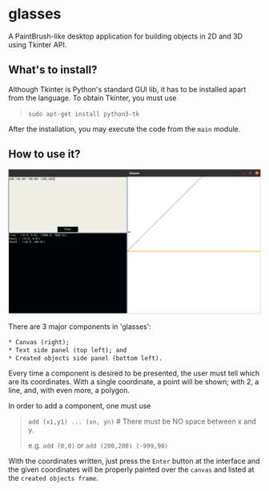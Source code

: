 # glasses
A PaintBrush-like desktop application for building objects in
2D and 3D using Tkinter API.

## What's to install?

Although Tkinter is Python's standard GUI lib,
it has to be installed apart from the language.
To obtain Tkinter, you must use

> `sudo apt-get install python3-tk`

After the installation, you may execute the code
from the `main` module.

## How to use it?

![App in execution](images/app.png)

There are 3 major components in 'glasses':
    
    * Canvas (right);
    * Text side panel (top left); and
    * Created objects side panel (bottom left).

Every time a component is desired to be presented,
the user must tell which are its coordinates.
With a single coordinate, a point will be shown;
with 2, a line, and, with even more, a polygon.

In order to add a component, one must use

> `add (x1,y1) ... (xn, yn)`  # There must be NO space between x and y.
> 
> e.g. `add (0,0)` or `add (200,200) (-999,90)`

With the coordinates written, just press the `Enter`
button at the interface and the given coordinates
will be properly painted over the `canvas` and
listed at the `created objects frame`.